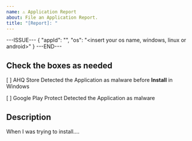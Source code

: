 ```yaml
---
name: ⚠️ Application Report
about: File an Application Report.
title: "[Report]: "
---
```


---ISSUE---
{
"appId": "<insert appid only from community repository>",
"os": "<insert your os name, windows, linux or android>"
}
---END---

<!--
Hello there traveller 👋🏼

Here are a few notes for you :-

 - The above ISSUE column is used by AHQ Store Bot
 - You can only report COMMUNITY repository applications
 - No matter what OS you choose. We'll scan the application binaries for every os architecture
-->

## Check the boxes as needed

<!--
A short note to tick the necessary files
[x] Checked Box
[ ] Unchecked Box
-->

[ ] AHQ Store Detected the Application as malware before **Install** in Windows

[ ] Google Play Protect Detected the Application as malware

## Description

When I was trying to install....

<!--
Here's what will happen :-

  - We'll scan every binaries of the application using :
    - ClamAV (Linux Server x86_64)
    - Windows Defender (Windows Server x86_64)
-->
